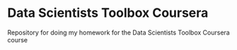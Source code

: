 # Data Scientists Toolbox Coursera
Repository for doing my homework for the Data Scientists Toolbox Coursera course
